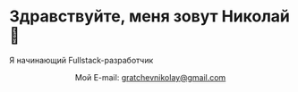 # Здравствуйте, меня зовут Николай 👋
Я начинающий Fullstack-разработчик
<p align='center'>
  Мой E-mail: <a href='mailto:gratchevnikolay@gmail.com'>gratchevnikolay@gmail.com</a>
</p>
